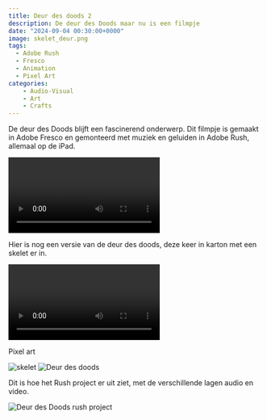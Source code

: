```yaml
---
title: Deur des doods 2
description: De deur des Doods maar nu is een filmpje
date: "2024-09-04 00:30:00+0000"
image: skelet_deur.png
tags:
  - Adobe Rush
  - Fresco
  - Animation
  - Pixel Art
categories:
    - Audio-Visual
    - Art
    - Crafts
---
```



De deur des Doods blijft een fascinerend onderwerp. Dit filmpje is gemaakt in Adobe Fresco en gemonteerd met muziek en geluiden in Adobe Rush, allemaal op de iPad.

<video controls>
  <source src="/posts/deur-des-doods_2/deur-des-doods_2.MP4" type="video/mp4">
  Your browser does not support the video tag.
</video>

Hier is nog een versie van de deur des doods, deze keer in karton met een skelet er in.

<video controls>
  <source src="/posts/deur-des-doods_2/deur-des-doods_karton.mp4" type="video/mp4">
  Your browser does not support the video tag.
</video>

Pixel art

![skelet](/posts/deur-des-doods_2/skelet.jpg) ![Deur des doods](/posts/deur-des-doods_2/deur-des-doods_2.jpg)

Dit is hoe het Rush project er uit ziet, met de verschillende lagen audio en video. 

![Deur des Doods rush project](/posts/deur-des-doods_2/rush-project.PNG)
